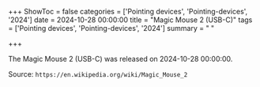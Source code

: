 +++
ShowToc = false
categories = ['Pointing devices', 'Pointing-devices', '2024']
date = 2024-10-28 00:00:00
title = "Magic Mouse 2 (USB-C)"
tags = ['Pointing devices', 'Pointing-devices', '2024']
summary = " "

+++

The Magic Mouse 2 (USB-C) was released on 2024-10-28 00:00:00.

Source: `https://en.wikipedia.org/wiki/Magic_Mouse_2`


